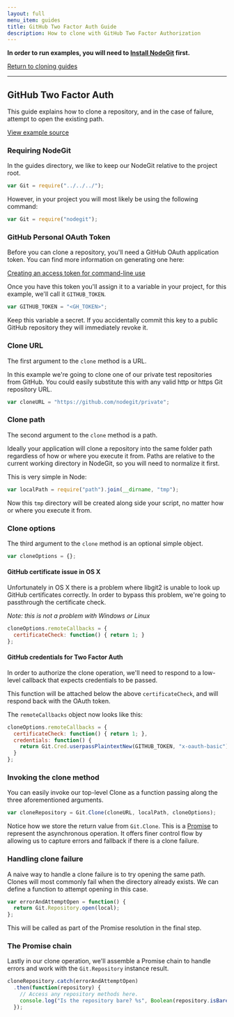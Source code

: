 ```yaml
---
layout: full
menu_item: guides
title: GitHub Two Factor Auth Guide
description: How to clone with GitHub Two Factor Authorization
---
```


**In order to run examples, you will need to [Install NodeGit](../../install)
first.**

[Return to cloning guides](../)

* * *

GitHub Two Factor Auth
----------------------

This guide explains how to clone a repository, and in the case of failure,
attempt to open the existing path.

[View example source](index.js)

### Requiring NodeGit

In the guides directory, we like to keep our NodeGit relative to the project
root.

``` javascript
var Git = require("../../../");
```

However, in your project you will most likely be using the following command:

``` javascript
var Git = require("nodegit");
```

### GitHub Personal OAuth Token

Before you can clone a repository, you'll need a GitHub OAuth application
token.  You can find more information on generating one here:

[Creating an access token for command-line use](
https://help.github.com/articles/creating-an-access-token-for-command-line-use/
)

Once you have this token you'll assign it to a variable in your project, for
this example, we'll call it `GITHUB_TOKEN`.

``` javascript
var GITHUB_TOKEN = "<GH_TOKEN>";
```

Keep this variable a secret.  If you accidentally commit this key to a public
GitHub repository they will immediately revoke it.

### Clone URL

The first argument to the `clone` method is a URL.

In this example we're going to clone one of our private test repositories from
GitHub.  You could easily substitute this with any valid http or https Git
repository URL.

``` javascript
var cloneURL = "https://github.com/nodegit/private";
```

### Clone path

The second argument to the `clone` method is a path.

Ideally your application will clone a repository into the same folder path
regardless of how or where you execute it from.  Paths are relative to the
current working directory in NodeGit, so you will need to normalize it first.

This is very simple in Node:

``` javascript
var localPath = require("path").join(__dirname, "tmp");
```

Now this `tmp` directory will be created along side your script, no matter how
or where you execute it from.

### Clone options

The third argument to the `clone` method is an optional simple object.

``` javascript
var cloneOptions = {};
```

#### GitHub certificate issue in OS X

Unfortunately in OS X there is a problem where libgit2 is unable to look up
GitHub certificates correctly.  In order to bypass this problem, we're going
to passthrough the certificate check.

*Note: this is not a problem with Windows or Linux*

``` javascript
cloneOptions.remoteCallbacks = {
  certificateCheck: function() { return 1; }
};
```

#### GitHub credentials for Two Factor Auth

In order to authorize the clone operation, we'll need to respond to a low-level
callback that expects credentials to be passed.

This function will be attached below the above `certificateCheck`, and will
respond back with the OAuth token.

The `remoteCallbacks` object now looks like this:

``` javascript
cloneOptions.remoteCallbacks = {
  certificateCheck: function() { return 1; },
  credentials: function() {
    return Git.Cred.userpassPlaintextNew(GITHUB_TOKEN, "x-oauth-basic");
  }
};
```

### Invoking the clone method

You can easily invoke our top-level Clone as a function passing along the three
aforementioned arguments.

``` javascript
var cloneRepository = Git.Clone(cloneURL, localPath, cloneOptions);
```

Notice how we store the return value from `Git.Clone`.  This is a
[Promise](https://www.promisejs.org/) to represent the asynchronous operation.
It offers finer control flow by allowing us to capture errors and fallback if
there is a clone failure.

### Handling clone failure

A naive way to handle a clone failure is to try opening the same path.  Clones
will most commonly fail when the directory already exists.  We can define
a function to attempt opening in this case.

``` javascript
var errorAndAttemptOpen = function() {
  return Git.Repository.open(local);
};
```

This will be called as part of the Promise resolution in the final step.

### The Promise chain

Lastly in our clone operation, we'll assemble a Promise chain to handle errors
and work with the `Git.Repository` instance result.

``` javascript
cloneRepository.catch(errorAndAttemptOpen)
  .then(function(repository) {
    // Access any repository methods here.
    console.log("Is the repository bare? %s", Boolean(repository.isBare()));
  });
```

